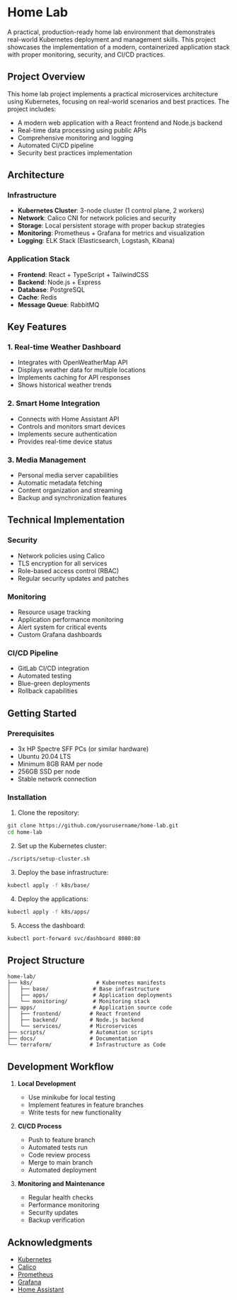 # Home Lab

A practical, production-ready home lab environment that demonstrates real-world Kubernetes deployment and management skills. This project showcases the implementation of a modern, containerized application stack with proper monitoring, security, and CI/CD practices.

## Project Overview

This home lab project implements a practical microservices architecture using Kubernetes, focusing on real-world scenarios and best practices. The project includes:

- A modern web application with a React frontend and Node.js backend
- Real-time data processing using public APIs
- Comprehensive monitoring and logging
- Automated CI/CD pipeline
- Security best practices implementation

## Architecture

### Infrastructure
- **Kubernetes Cluster**: 3-node cluster (1 control plane, 2 workers)
- **Network**: Calico CNI for network policies and security
- **Storage**: Local persistent storage with proper backup strategies
- **Monitoring**: Prometheus + Grafana for metrics and visualization
- **Logging**: ELK Stack (Elasticsearch, Logstash, Kibana)

### Application Stack
- **Frontend**: React + TypeScript + TailwindCSS
- **Backend**: Node.js + Express
- **Database**: PostgreSQL
- **Cache**: Redis
- **Message Queue**: RabbitMQ

## Key Features

### 1. Real-time Weather Dashboard
- Integrates with OpenWeatherMap API
- Displays weather data for multiple locations
- Implements caching for API responses
- Shows historical weather trends

### 2. Smart Home Integration
- Connects with Home Assistant API
- Controls and monitors smart devices
- Implements secure authentication
- Provides real-time device status

### 3. Media Management
- Personal media server capabilities
- Automatic metadata fetching
- Content organization and streaming
- Backup and synchronization features

## Technical Implementation

### Security
- Network policies using Calico
- TLS encryption for all services
- Role-based access control (RBAC)
- Regular security updates and patches

### Monitoring
- Resource usage tracking
- Application performance monitoring
- Alert system for critical events
- Custom Grafana dashboards

### CI/CD Pipeline
- GitLab CI/CD integration
- Automated testing
- Blue-green deployments
- Rollback capabilities

## Getting Started

### Prerequisites
- 3x HP Spectre SFF PCs (or similar hardware)
- Ubuntu 20.04 LTS
- Minimum 8GB RAM per node
- 256GB SSD per node
- Stable network connection

### Installation

1. Clone the repository:
```bash
git clone https://github.com/yourusername/home-lab.git
cd home-lab
```

2. Set up the Kubernetes cluster:
```bash
./scripts/setup-cluster.sh
```

3. Deploy the base infrastructure:
```bash
kubectl apply -f k8s/base/
```

4. Deploy the applications:
```bash
kubectl apply -f k8s/apps/
```

5. Access the dashboard:
```bash
kubectl port-forward svc/dashboard 8080:80
```

## Project Structure

```
home-lab/
├── k8s/                    # Kubernetes manifests
│   ├── base/              # Base infrastructure
│   ├── apps/              # Application deployments
│   └── monitoring/        # Monitoring stack
├── apps/                  # Application source code
│   ├── frontend/         # React frontend
│   ├── backend/          # Node.js backend
│   └── services/         # Microservices
├── scripts/              # Automation scripts
├── docs/                 # Documentation
└── terraform/            # Infrastructure as Code
```

## Development Workflow

1. **Local Development**
   - Use minikube for local testing
   - Implement features in feature branches
   - Write tests for new functionality

2. **CI/CD Process**
   - Push to feature branch
   - Automated tests run
   - Code review process
   - Merge to main branch
   - Automated deployment

3. **Monitoring and Maintenance**
   - Regular health checks
   - Performance monitoring
   - Security updates
   - Backup verification

## Acknowledgments

- [Kubernetes](https://kubernetes.io/)
- [Calico](https://www.tigera.io/project-calico/)
- [Prometheus](https://prometheus.io/)
- [Grafana](https://grafana.com/)
- [Home Assistant](https://www.home-assistant.io/)